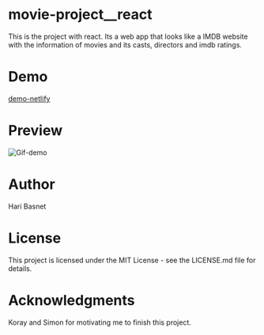 # movie-project\_\_react

This is the project with react. Its a web app that looks like a IMDB website with the information of movies and its casts, directors and imdb ratings.

# Demo

[demo-netlify](https://peaceful-noether-1b0670.netlify.com/)

# Preview

![Gif-demo](/public/images/movie-app.gif)

# Author

Hari Basnet

# License

This project is licensed under the MIT License - see the LICENSE.md file for details.

# Acknowledgments

Koray and Simon for motivating me to finish this project.
